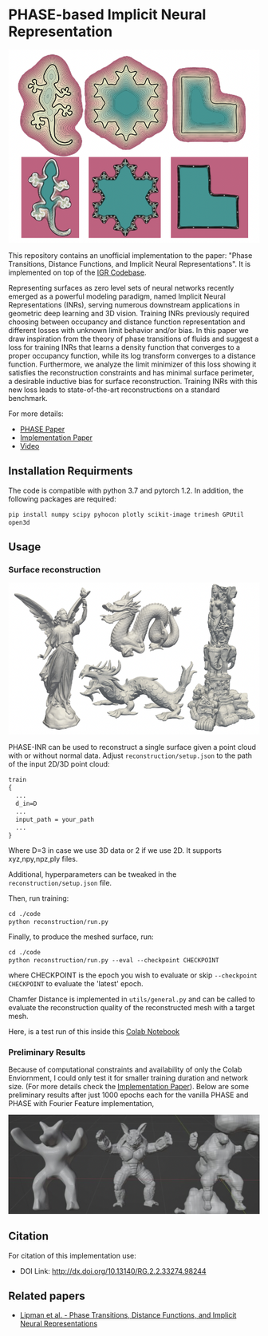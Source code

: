 # PHASE-based Implicit Neural Representation
<p align="center">
  <img src="uni-sdf.png"/>
</p>

This repository contains an unofficial implementation to the paper: "Phase Transitions, Distance Functions, and Implicit Neural Representations". It is implemented on top of the [IGR Codebase](https://github.com/amosgropp/IGR).

Representing surfaces as zero level sets of neural networks recently emerged as a powerful modeling paradigm, named Implicit Neural Representations (INRs), serving numerous downstream applications in geometric deep learning and 3D vision. Training INRs previously required choosing between occupancy and distance function representation and different losses with unknown limit behavior and/or bias. In this paper we draw inspiration from the theory of phase transitions of fluids and suggest a loss for training INRs that learns a density function that converges to a proper occupancy function, while its log transform converges to a distance function. Furthermore, we analyze the limit minimizer of this loss showing it satisfies the reconstruction constraints and has minimal surface perimeter, a desirable inductive bias for surface reconstruction. Training INRs with this new loss leads to state-of-the-art reconstructions on a standard benchmark. 

For more details:

- [PHASE Paper](https://arxiv.org/abs/2106.07689)
- [Implementation Paper](https://www.researchgate.net/publication/370214904_Implicit_Neural_Representation_with_PHASE_Implementation)
- [Video](https://www.youtube.com/live/lmjpyIWIsZg?feature=share)

## Installation Requirments
The code is compatible with python 3.7 and pytorch 1.2. In addition, the following packages are required:  
```console
pip install numpy scipy pyhocon plotly scikit-image trimesh GPUtil open3d
```

## Usage

### Surface reconstruction
<p align="center">
  <img src="PHASE-recons.png"/>
</p>

PHASE-INR can be used to reconstruct a single surface given a point cloud with or without normal data. Adjust `reconstruction/setup.json` to the
path of the input 2D/3D point cloud:
```config
train
{
  ...
  d_in=D
  ...
  input_path = your_path
  ...
}
```
Where D=3 in case we use 3D data or 2 if we use 2D. It supports xyz,npy,npz,ply files.

Additional, hyperparameters can be tweaked in the `reconstruction/setup.json` file.

Then, run training:
```console
cd ./code
python reconstruction/run.py 
```
Finally, to produce the meshed surface, run:
```console
cd ./code
python reconstruction/run.py --eval --checkpoint CHECKPOINT
```
where CHECKPOINT is the epoch you wish to evaluate or skip `--checkpoint CHECKPOINT` to evaluate the 'latest' epoch.

Chamfer Distance is implemented in `utils/general.py` and can be called to evaluate the reconstruction quality of the reconstructed mesh with a target mesh.

Here, is a test run of this inside this [Colab Notebook](https://colab.research.google.com/drive/1I820pN7U0s4oanUC5TIrD7L7sijchl1N?usp=sharing)

### Preliminary Results

Because of computational constraints and availability of only the Colab Enviornment, I could only test it for smaller training duration and network size. (For more details check the [Implementation Paper](https://www.researchgate.net/publication/370214904_Implicit_Neural_Representation_with_PHASE_Implementation)). Below are some preliminary results after just 1000 epochs each for the vanilla PHASE and PHASE with Fourier Feature implementation,

<p align="center">
  <img src="prelim-res.png"/>
</p>

## Citation
For citation of this implementation use:
- DOI Link: http://dx.doi.org/10.13140/RG.2.2.33274.98244
    	
## Related papers
* [Lipman et al. - Phase Transitions, Distance Functions, and Implicit Neural Representations](https://arxiv.org/abs/2106.07689)
